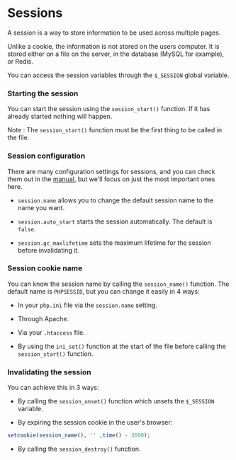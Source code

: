 # Sessions

A session is a way to store information to be used across multiple pages.

Unlike a cookie, the information is not stored on the users computer. It is stored either on a file on the server, in the database (MySQL for example), or Redis.

You can access the session variables through the `$_SESSION` global variable.

### Starting the session

You can start the session using the `session_start()` function. If it has already started nothing will happen.

Note : The `session_start()` function must be the first thing to be called in the file.

### Session configuration

There are many configuration settings for sessions, and you can check them out in the [manual](https://www.php.net/manual/en/session.configuration.php), but we'll focus on just the most important ones here.

- `session.name` allows you to change the default session name to the name you want.

- `session.auto_start` starts the session automatically. The default is `false`.

- `session.gc_maxlifetime` sets the maximum lifetime for the session before invalidating it.

### Session cookie name

You can know the session name by calling the `session_name()` function. The default name is `PHPSESSID`, but you can change it easily in 4 ways:

- In your `php.ini` file via the `session.name` setting.

- Through Apache.

- Via your `.htaccess` file.

- By using the `ini_set()` function at the start of the file before calling the `session_start()` function.

### Invalidating the session

You can achieve this in 3 ways:

- By calling the `session_unset()` function which unsets the `$_SESSION` variable.

- By expiring the session cookie in the user's browser:
```PHP
setcookie(session_name(), '' ,time() - 3600);
```

- By calling the `session_destroy()` function.
